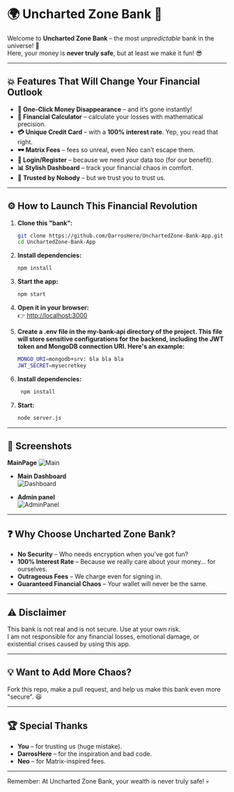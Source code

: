 # 🌍 Uncharted Zone Bank 🏦

Welcome to **Uncharted Zone Bank** – the most *unpredictable* bank in the universe! 🚀  
Here, your money is **never truly safe**, but at least we make it fun! 😎  

---

## 💥 Features That Will Change Your Financial Outlook  

- **💸 One-Click Money Disappearance** – and it’s gone instantly!  
- **🧮 Financial Calculator** – calculate your losses with mathematical precision.  
- **💳 Unique Credit Card** – with a **100% interest rate**. Yep, you read that right.  
- **🕶️ Matrix Fees** – fees so unreal, even Neo can’t escape them.  
- **🔐 Login/Register** – because we need your data too (for our benefit).  
- **📊 Stylish Dashboard** – track your financial chaos in comfort.  
- **🤝 Trusted by Nobody** – but we trust you to trust us.  

---

## ⚙️ How to Launch This Financial Revolution  

1. **Clone this "bank":**  
    ```bash
    git clone https://github.com/DarrosHere/UnchartedZone-Bank-App.git
    cd UnchartedZone-Bank-App
    ```

2. **Install dependencies:**  
    ```bash
    npm install
    ```

3. **Start the app:**  
    ```bash
    npm start
    ```

4. **Open it in your browser:**  
    👉 [http://localhost:3000](http://localhost:3000)

5. **Create a .env file in the my-bank-api directory of the project. This file will store sensitive configurations for the backend, including the JWT token and MongoDB connection URI. Here's an example:**
    ```bash
    MONGO_URI=mongodb+srv: bla bla bla
    JWT_SECRET=mysecretkey
     ```
  6. **Install dependencies:**  
     ```bash
      npm install
     ```
  7. **Start:**  
      ```bash
      node server.js
      ```
---

## 📸 Screenshots  
 
 **MainPage** 
![Main](./main.png)

- **Main Dashboard**  
![Dashboard](./dashboard.png)

- **Admin panel**  
![AdminPanel](./adm.png)

---

## ❓ Why Choose Uncharted Zone Bank?  

- **No Security** – Who needs encryption when you’ve got fun?  
- **100% Interest Rate** – Because we really care about your money… for ourselves.  
- **Outrageous Fees** – We charge even for signing in.  
- **Guaranteed Financial Chaos** – Your wallet will never be the same.  

---

## ⚠️ Disclaimer  

This bank is not real and is not secure. Use at your own risk.  
I am not responsible for any financial losses, emotional damage, or existential crises caused by using this app.  

---

## 💡 Want to Add More Chaos?  

Fork this repo, make a pull request, and help us make this bank even more "secure". 😆  


---

## 🏆 Special Thanks  

- **You** – for trusting us (huge mistake).  
- **DarrosHere** – for the inspiration and bad code.  
- **Neo** – for Matrix-inspired fees.  

---

Remember: At Uncharted Zone Bank, your wealth is never truly safe! 💀  

